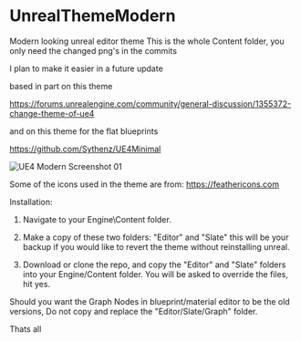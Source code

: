 # UnrealThemeModern
Modern looking unreal editor theme
This is the whole Content folder, you only need the changed png's in the commits

I plan to make it easier in a future update

based in part on this theme

https://forums.unrealengine.com/community/general-discussion/1355372-change-theme-of-ue4

and on this theme for the flat blueprints

https://github.com/Sythenz/UE4Minimal

![UE4 Modern Screenshot 01](http://www.larssteenhoff.com/forum_pics/git/screen.png)

Some of the icons used in the theme are from:
https://feathericons.com



Installation:

1. Navigate to your Engine\Content folder.

2. Make a copy of these two folders: "Editor" and "Slate" this will be your backup if you would like to revert the theme without reinstalling unreal.

3. Download or clone the repo, and copy the "Editor" and "Slate" folders into your Engine/Content folder. You will be asked to override the files, hit yes.

Should you want the Graph Nodes in blueprint/material editor to be the old versions, Do not copy and replace the "Editor/Slate/Graph" folder.

Thats all
